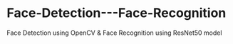 # Face-Detection---Face-Recognition
Face Detection using OpenCV &amp; Face Recognition using ResNet50 model
